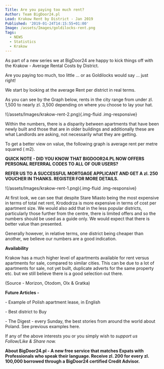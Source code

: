 ```yaml
---
Title: Are you paying too much rent?
Author: Team BigDoor24.pl
Lead: Krakow Rent by District - Jan 2019
Published: '2019-01-24T14:15:55+01:00'
Image: /assets/Images/goldilocks-rent.png
Tags:
  - NEWS
  - Statistics
  - Krakow
---
```

As part of a new series we at BigDoor24 are happy to kick things off with the Krakow - Average Rental Costs by District.

Are you paying too much, too little ... or as Goldilocks would say ... just right!

We start by looking at the average Rent per district in real terms.

As you can see by the Graph below, rents in the city range from under zl. 1,500 to nearly zl. 3,500 depending on where you choose to lay your hat. 

!(/assets/Images/krakow-rent-2.png){.img-fluid .img-responsive}

Within the numbers, there is a disparity between apartments that have been newly built and those that are in older buildings and additionally these are what Landlords are asking, not necessarily what they are getting.

To get a better view on value, the following graph is average rent per metre squared ( m2).

**QUICK NOTE - DID YOU KNOW THAT BIGDOOR24.PL NOW OFFERS PERSONAL REFERRAL CODES TO ALL OF OUR USERS?**

**REFER US TO A SUCCESSFUL MORTGAGE APPLICANT AND GET A zl. 250 VOUCHER IN THANKS. REGISTER FOR MORE DETAILS.**

!(/assets/Images/krakow-rent-1.png){.img-fluid .img-responsive}

At first look, we can see that despite Stare Miasto being the most expensive in terms of total net rent, Krododrza is more expensive in terms of cost per apartment size. We would also add that in the less popular districts, particularly those further from the centre, there is limited offers and so the numbers should be used as a guide only. We would expect that there is better value than presented.

Generally however, in relative terms, one district being cheaper than another, we believe our numbers are a good indication.

**Availability**

Krakow has a much higher level of apartments available for rent versus apartments for sale, compared to similar cities. This can be due to a lot of apartments for sale, not yet built, duplicate adverts for the same property etc. but we still believe there is a good selection out there. 

(Source - Morizon, Otodom, Olx & Gratka)

**Future Articles -** 

\- Example of Polish apartment lease, in English

\- Best district to Buy

\- The Digest - every Sunday, the best stories from around the world about Poland. See previous examples here.

If any of the above interests you or you simply wish to _support us Follow/Like & Share now._

<div class="sharethis-inline-share-buttons"></div>





**About BigDoor24.pl -  A new free service that matches Expats with Professionals who speak their language. Receive zl. 200 for every zl. 100,000 borrowed through a BigDoor24 certified Credit Advisor.**
